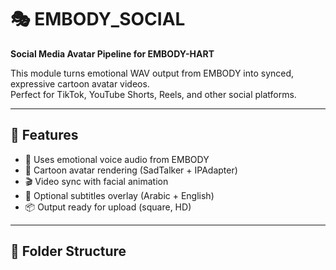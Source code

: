 # 🎭 EMBODY_SOCIAL

**Social Media Avatar Pipeline for EMBODY-HART**

This module turns emotional WAV output from EMBODY into synced, expressive cartoon avatar videos.  
Perfect for TikTok, YouTube Shorts, Reels, and other social platforms.

---

## 🎯 Features

- 🧠 Uses emotional voice audio from EMBODY
- 🎨 Cartoon avatar rendering (SadTalker + IPAdapter)
- 🎬 Video sync with facial animation
- 💬 Optional subtitles overlay (Arabic + English)
- 📦 Output ready for upload (square, HD)

---

## 📁 Folder Structure

